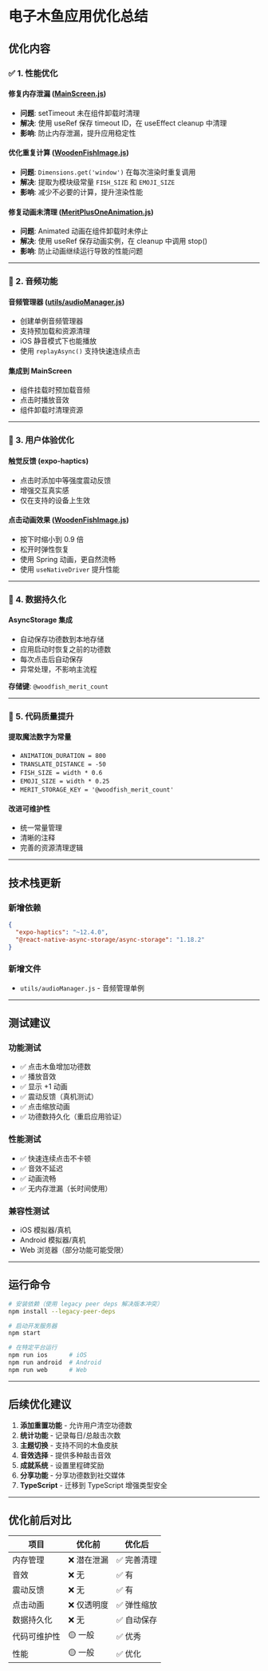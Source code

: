 # 电子木鱼应用优化总结

## 优化内容

### ✅ 1. 性能优化

#### 修复内存泄漏 ([MainScreen.js](components/MainScreen.js))
- **问题**: setTimeout 未在组件卸载时清理
- **解决**: 使用 useRef 保存 timeout ID，在 useEffect cleanup 中清理
- **影响**: 防止内存泄漏，提升应用稳定性

#### 优化重复计算 ([WoodenFishImage.js](components/WoodenFishImage.js))
- **问题**: `Dimensions.get('window')` 在每次渲染时重复调用
- **解决**: 提取为模块级常量 `FISH_SIZE` 和 `EMOJI_SIZE`
- **影响**: 减少不必要的计算，提升渲染性能

#### 修复动画未清理 ([MeritPlusOneAnimation.js](components/MeritPlusOneAnimation.js))
- **问题**: Animated 动画在组件卸载时未停止
- **解决**: 使用 useRef 保存动画实例，在 cleanup 中调用 stop()
- **影响**: 防止动画继续运行导致的性能问题

---

### 🎵 2. 音频功能

#### 音频管理器 ([utils/audioManager.js](utils/audioManager.js))
- 创建单例音频管理器
- 支持预加载和资源清理
- iOS 静音模式下也能播放
- 使用 `replayAsync()` 支持快速连续点击

#### 集成到 MainScreen
- 组件挂载时预加载音频
- 点击时播放音效
- 组件卸载时清理资源

---

### 📱 3. 用户体验优化

#### 触觉反馈 (expo-haptics)
- 点击时添加中等强度震动反馈
- 增强交互真实感
- 仅在支持的设备上生效

#### 点击动画效果 ([WoodenFishImage.js](components/WoodenFishImage.js))
- 按下时缩小到 0.9 倍
- 松开时弹性恢复
- 使用 Spring 动画，更自然流畅
- 使用 `useNativeDriver` 提升性能

---

### 💾 4. 数据持久化

#### AsyncStorage 集成
- 自动保存功德数到本地存储
- 应用启动时恢复之前的功德数
- 每次点击后自动保存
- 异常处理，不影响主流程

**存储键**: `@woodfish_merit_count`

---

### 🧹 5. 代码质量提升

#### 提取魔法数字为常量
- `ANIMATION_DURATION = 800`
- `TRANSLATE_DISTANCE = -50`
- `FISH_SIZE = width * 0.6`
- `EMOJI_SIZE = width * 0.25`
- `MERIT_STORAGE_KEY = '@woodfish_merit_count'`

#### 改进可维护性
- 统一常量管理
- 清晰的注释
- 完善的资源清理逻辑

---

## 技术栈更新

### 新增依赖
```json
{
  "expo-haptics": "~12.4.0",
  "@react-native-async-storage/async-storage": "1.18.2"
}
```

### 新增文件
- `utils/audioManager.js` - 音频管理单例

---

## 测试建议

### 功能测试
- ✅ 点击木鱼增加功德数
- ✅ 播放音效
- ✅ 显示 +1 动画
- ✅ 震动反馈（真机测试）
- ✅ 点击缩放动画
- ✅ 功德数持久化（重启应用验证）

### 性能测试
- ✅ 快速连续点击不卡顿
- ✅ 音效不延迟
- ✅ 动画流畅
- ✅ 无内存泄漏（长时间使用）

### 兼容性测试
- iOS 模拟器/真机
- Android 模拟器/真机
- Web 浏览器（部分功能可能受限）

---

## 运行命令

```bash
# 安装依赖（使用 legacy peer deps 解决版本冲突）
npm install --legacy-peer-deps

# 启动开发服务器
npm start

# 在特定平台运行
npm run ios      # iOS
npm run android  # Android
npm run web      # Web
```

---

## 后续优化建议

1. **添加重置功能** - 允许用户清空功德数
2. **统计功能** - 记录每日/总敲击次数
3. **主题切换** - 支持不同的木鱼皮肤
4. **音效选择** - 提供多种敲击音效
5. **成就系统** - 设置里程碑奖励
6. **分享功能** - 分享功德数到社交媒体
7. **TypeScript** - 迁移到 TypeScript 增强类型安全

---

## 优化前后对比

| 项目 | 优化前 | 优化后 |
|------|--------|--------|
| 内存管理 | ❌ 潜在泄漏 | ✅ 完善清理 |
| 音效 | ❌ 无 | ✅ 有 |
| 震动反馈 | ❌ 无 | ✅ 有 |
| 点击动画 | ❌ 仅透明度 | ✅ 弹性缩放 |
| 数据持久化 | ❌ 无 | ✅ 自动保存 |
| 代码可维护性 | 🟡 一般 | ✅ 优秀 |
| 性能 | 🟡 一般 | ✅ 优化 |
